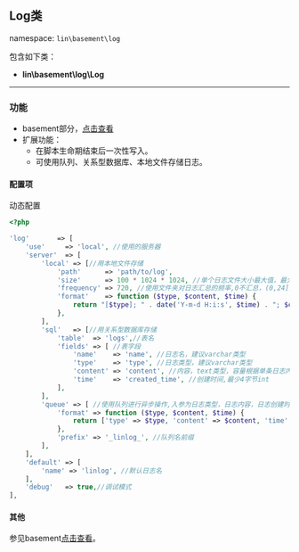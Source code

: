 Log类
----
namespace: `lin\basement\log`

包含如下类：

* **lin\basement\log\Log**

---

### 功能

* basement部分，[点击查看](../../docs_basement/Log.md)
* 扩展功能：
    * 在脚本生命期结束后一次性写入。
    * 可使用队列、关系型数据库、本地文件存储日志。



#### 配置项

动态配置

~~~php
<?php

'log'       => [
    'use'     => 'local', //使用的服务器
    'server'  => [
        'local' => [//用本地文件存储
            'path'      => 'path/to/log',
            'size'      => 100 * 1024 * 1024, //单个日志文件大小最大值，最大不超过2gb
            'frequency' => 720, //使用文件夹对日志汇总的频率,0不汇总，(0,24]按小时,(24,720]按天，>720按月
            'format'    => function ($type, $content, $time) {
                return "[$type]; " . date('Y-m-d H:i:s', $time) . "; $content"; //对日志进行格式化后写入
            },
        ],
        'sql'   => [//用关系型数据库存储
            'table'  => 'logs',//表名
            'fields' => [ //表字段
                'name'    => 'name', //日志名，建议varchar类型
                'type'    => 'type', //日志类型，建议varchar类型
                'content' => 'content', //内容，text类型，容量根据单条日志内容上限定
                'time'    => 'created_time', //创建时间,最少4字节int
            ],
        ],
        'queue' => [ //使用队列进行异步操作,入参为日志类型，日志内容，日志创建时间
            'format' => function ($type, $content, $time) {
                return ['type' => $type, 'content' => $content, 'time' => $time]; //对日志进行格式化后存入队列
            },
            'prefix' => '_linlog_', //队列名前缀
        ],
    ],
    'default' => [
        'name' => 'linlog', //默认日志名
    ],
    'debug'   => true,//调试模式
],

~~~

#### 其他

参见basement[点击查看](../../docs_basement/Log.md)。



